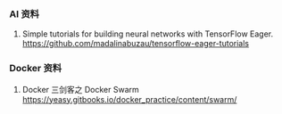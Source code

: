 ### AI 资料
1. Simple tutorials for building neural networks with TensorFlow Eager.
https://github.com/madalinabuzau/tensorflow-eager-tutorials

### Docker 资料
1. Docker 三剑客之 Docker Swarm
https://yeasy.gitbooks.io/docker_practice/content/swarm/
